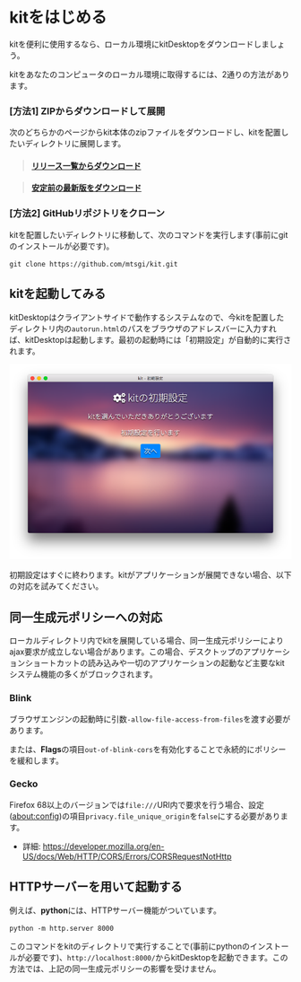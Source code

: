 # kitをはじめる

kitを便利に使用するなら、ローカル環境にkitDesktopをダウンロードしましょう。

kitをあなたのコンピュータのローカル環境に取得するには、2通りの方法があります。

### [方法1] ZIPからダウンロードして展開

次のどちらかのページからkit本体のzipファイルをダウンロードし、kitを配置したいディレクトリに展開します。

> #### [リリース一覧からダウンロード](https://github.com/mtsgi/kit/releases)

> #### [安定前の最新版をダウンロード](https://github.com/mtsgi/kit/archive/master.zip)

### [方法2] GitHubリポジトリをクローン

kitを配置したいディレクトリに移動して、次のコマンドを実行します(事前にgitのインストールが必要です)。
```
git clone https://github.com/mtsgi/kit.git
```

## kitを起動してみる

kitDesktopはクライアントサイドで動作するシステムなので、今kitを配置したディレクトリ内の`autorun.html`のパスをブラウザのアドレスバーに入力すれば、kitDesktopは起動します。最初の起動時には「初期設定」が自動的に実行されます。

![kitDesktop](images/setup.png)

初期設定はすぐに終わります。kitがアプリケーションが展開できない場合、以下の対応を試みてください。

## 同一生成元ポリシーへの対応

ローカルディレクトリ内でkitを展開している場合、同一生成元ポリシーによりajax要求が成立しない場合があります。この場合、デスクトップのアプリケーションショートカットの読み込みや一切のアプリケーションの起動など主要なkitシステム機能の多くがブロックされます。

### Blink
ブラウザエンジンの起動時に引数`-allow-file-access-from-files`を渡す必要があります。

または、**Flags**の項目`out-of-blink-cors`を有効化することで永続的にポリシーを緩和します。

### Gecko

Firefox 68以上のバージョンでは`file:///`URI内で要求を行う場合、設定([about:config](about:config))の項目`privacy.file_unique_origin`を`false`にする必要があります。

- 詳細: https://developer.mozilla.org/en-US/docs/Web/HTTP/CORS/Errors/CORSRequestNotHttp

## HTTPサーバーを用いて起動する

例えば、**python**には、HTTPサーバー機能がついています。

```
python -m http.server 8000
```

このコマンドをkitのディレクトリで実行することで(事前にpythonのインストールが必要です)、`http://localhost:8000/`からkitDesktopを起動できます。この方法では、上記の同一生成元ポリシーの影響を受けません。
